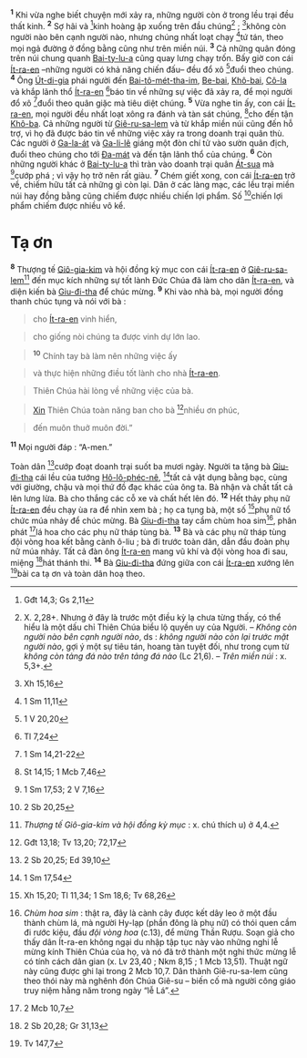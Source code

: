 <sup><b>1</b></sup> Khi vừa nghe biết chuyện mới xảy ra, những người còn ở trong lều trại đều thất kinh. <sup><b>2</b></sup> Sợ hãi và [^1@-192a0cd0-11ac-4d4b-9262-67e0d535ac55]kinh hoàng ập xuống trên đầu chúng[^1-192a0cd0-11ac-4d4b-9262-67e0d535ac55] ; [^2@-192a0cd0-11ac-4d4b-9262-67e0d535ac55]không còn người nào bên cạnh người nào, nhưng chúng nhất loạt chạy [^3@-192a0cd0-11ac-4d4b-9262-67e0d535ac55]tứ tán, theo mọi ngả đường ở đồng bằng cũng như trên miền núi. <sup><b>3</b></sup> Cả những quân đóng trên núi chung quanh [Bai-ty-lu-a]() cũng quay lưng chạy trốn. Bấy giờ con cái [Ít-ra-en]() –những người có khả năng chiến đấu– đều đổ xô [^4@-192a0cd0-11ac-4d4b-9262-67e0d535ac55]đuổi theo chúng. <sup><b>4</b></sup> Ông [Út-di-gia]() phái người đến [Bai-tô-mét-tha-im](), [Be-bai](), [Khô-bai](), [Cô-la]() và khắp lãnh thổ [Ít-ra-en]() [^5@-192a0cd0-11ac-4d4b-9262-67e0d535ac55]báo tin về những sự việc đã xảy ra, để mọi người đổ xô [^6@-192a0cd0-11ac-4d4b-9262-67e0d535ac55]đuổi theo quân giặc mà tiêu diệt chúng. <sup><b>5</b></sup> Vừa nghe tin ấy, con cái [Ít-ra-en](), mọi người đều nhất loạt xông ra đánh và tàn sát chúng, [^7@-192a0cd0-11ac-4d4b-9262-67e0d535ac55]cho đến tận [Khô-ba](). Cả những người từ [Giê-ru-sa-lem]() và từ khắp miền núi cũng đến hỗ trợ, vì họ đã được báo tin về những việc xảy ra trong doanh trại quân thù. Các người ở [Ga-la-át]() và [Ga-li-lê]() giáng một đòn chí tử vào sườn quân địch, đuổi theo chúng cho tới [Đa-mát]() và đến tận lãnh thổ của chúng. <sup><b>6</b></sup> Còn những người khác ở [Bai-ty-lu-a]() thì tràn vào doanh trại quân [Át-sua]() mà [^8@-192a0cd0-11ac-4d4b-9262-67e0d535ac55]cướp phá ; vì vậy họ trở nên rất giàu. <sup><b>7</b></sup> Chém giết xong, con cái [Ít-ra-en]() trở về, chiếm hữu tất cả những gì còn lại. Dân ở các làng mạc, các lều trại miền núi hay đồng bằng cũng chiếm được nhiều chiến lợi phẩm. Số [^9@-192a0cd0-11ac-4d4b-9262-67e0d535ac55]chiến lợi phẩm chiếm được nhiều vô kể.


# Tạ ơn
<sup><b>8</b></sup> Thượng tế [Giô-gia-kim]() và hội đồng kỳ mục con cái [Ít-ra-en]() ở [Giê-ru-sa-lem]()[^2-192a0cd0-11ac-4d4b-9262-67e0d535ac55] đến mục kích những sự tốt lành Đức Chúa đã làm cho dân [Ít-ra-en](), và diện kiến bà [Giu-đi-tha]() để chúc mừng. <sup><b>9</b></sup> Khi vào nhà bà, mọi người đồng thanh chúc tụng và nói với bà :


> cho [Ít-ra-en]() vinh hiển,
>


> cho giống nòi chúng ta được vinh dự lớn lao.
>


> <sup><b>10</b></sup> Chính tay bà làm nên những việc ấy
>


> và thực hiện những điều tốt lành cho nhà [Ít-ra-en]().
>


> Thiên Chúa hài lòng về những việc của bà.
>


> [Xin]() Thiên Chúa toàn năng ban cho bà [^11@-192a0cd0-11ac-4d4b-9262-67e0d535ac55]nhiều ơn phúc,
>


> đến muôn thuở muôn đời.”
>

<sup><b>11</b></sup> Mọi người đáp : “A-men.”

Toàn dân [^12@-192a0cd0-11ac-4d4b-9262-67e0d535ac55]cướp đoạt doanh trại suốt ba mươi ngày. Người ta tặng bà [Giu-đi-tha]() cái lều của tướng [Hô-lô-phéc-nê](), [^13@-192a0cd0-11ac-4d4b-9262-67e0d535ac55]tất cả vật dụng bằng bạc, cùng với giường, chậu và mọi thứ đồ đạc khác của ông ta. Bà nhận và chất tất cả lên lưng lừa. Bà cho thắng các cỗ xe và chất hết lên đó. <sup><b>12</b></sup> Hết thảy phụ nữ [Ít-ra-en]() đều chạy ùa ra để nhìn xem bà ; họ ca tụng bà, một số [^14@-192a0cd0-11ac-4d4b-9262-67e0d535ac55]phụ nữ tổ chức múa nhảy để chúc mừng. Bà [Giu-đi-tha]() tay cầm chùm hoa sim[^4-192a0cd0-11ac-4d4b-9262-67e0d535ac55], phân phát [^15@-192a0cd0-11ac-4d4b-9262-67e0d535ac55]lá hoa cho các phụ nữ tháp tùng bà. <sup><b>13</b></sup> Bà và các phụ nữ tháp tùng đội vòng hoa kết bằng cành ô-liu ; bà đi trước toàn dân, dẫn đầu đoàn phụ nữ múa nhảy. Tất cả đàn ông [Ít-ra-en]() mang vũ khí và đội vòng hoa đi sau, miệng [^16@-192a0cd0-11ac-4d4b-9262-67e0d535ac55]hát thánh thi. <sup><b>14</b></sup> Bà [Giu-đi-tha]() đứng giữa con cái [Ít-ra-en]() xướng lên [^17@-192a0cd0-11ac-4d4b-9262-67e0d535ac55]bài ca tạ ơn và toàn dân hoạ theo.

[^1-192a0cd0-11ac-4d4b-9262-67e0d535ac55]: X. 2,28+. Nhưng ở đây là trước một điều kỳ lạ chưa từng thấy, có thể hiểu là một dấu chỉ Thiên Chúa biểu lộ quyền uy của Người. – *Không còn người nào bên cạnh người nào*, ds : *không người nào còn lại trước mặt người nào*, gợi ý một sự tiêu tán, hoang tàn tuyệt đối, như trong cụm từ *không còn tảng đá nào trên tảng đá nào* (Lc 21,6). – *Trên miền núi* : x. 5,3+.
[^2-192a0cd0-11ac-4d4b-9262-67e0d535ac55]: *Thượng tế Giô-gia-kim và hội đồng kỳ mục* : x. chú thích u) ở 4,4.
[^4-192a0cd0-11ac-4d4b-9262-67e0d535ac55]: *Chùm hoa sim* : thật ra, đây là cành cây được kết dây leo ở một đầu thành chùm lá, mà người Hy-lạp (phần đông là phụ nữ) có thói quen cầm đi rước kiệu, đầu *đội* *vòng hoa* (c.13), để mừng Thần Rượu. Soạn giả cho thấy dân Ít-ra-en không ngại du nhập tập tục này vào những nghi lễ mừng kính Thiên Chúa của họ, và nó đã trở thành một nghi thức mừng lễ có tính cách dân gian (x. Lv 23,40 ; Nkm 8,15 ; 1 Mcb 13,51). Thuật ngữ này cũng được ghi lại trong 2 Mcb 10,7. Dân thành Giê-ru-sa-lem cũng theo thói này mà nghênh đón Chúa Giê-su – biến cố mà người công giáo truy niệm hằng năm trong ngày “lễ Lá”.
[^1@-192a0cd0-11ac-4d4b-9262-67e0d535ac55]: Gđt 14,3; Gs 2,11
[^2@-192a0cd0-11ac-4d4b-9262-67e0d535ac55]: Xh 15,16
[^3@-192a0cd0-11ac-4d4b-9262-67e0d535ac55]: 1 Sm 11,11
[^4@-192a0cd0-11ac-4d4b-9262-67e0d535ac55]: 1 V 20,20
[^5@-192a0cd0-11ac-4d4b-9262-67e0d535ac55]: Tl 7,24
[^6@-192a0cd0-11ac-4d4b-9262-67e0d535ac55]: 1 Sm 14,21-22
[^7@-192a0cd0-11ac-4d4b-9262-67e0d535ac55]: St 14,15; 1 Mcb 7,46
[^8@-192a0cd0-11ac-4d4b-9262-67e0d535ac55]: 1 Sm 17,53; 2 V 7,16
[^9@-192a0cd0-11ac-4d4b-9262-67e0d535ac55]: 2 Sb 20,25
[^11@-192a0cd0-11ac-4d4b-9262-67e0d535ac55]: Gđt 13,18; Tv 13,20; 72,17
[^12@-192a0cd0-11ac-4d4b-9262-67e0d535ac55]: 2 Sb 20,25; Ed 39,10
[^13@-192a0cd0-11ac-4d4b-9262-67e0d535ac55]: 1 Sm 17,54
[^14@-192a0cd0-11ac-4d4b-9262-67e0d535ac55]: Xh 15,20; Tl 11,34; 1 Sm 18,6; Tv 68,26
[^15@-192a0cd0-11ac-4d4b-9262-67e0d535ac55]: 2 Mcb 10,7
[^16@-192a0cd0-11ac-4d4b-9262-67e0d535ac55]: 2 Sb 20,28; Gr 31,13
[^17@-192a0cd0-11ac-4d4b-9262-67e0d535ac55]: Tv 147,7